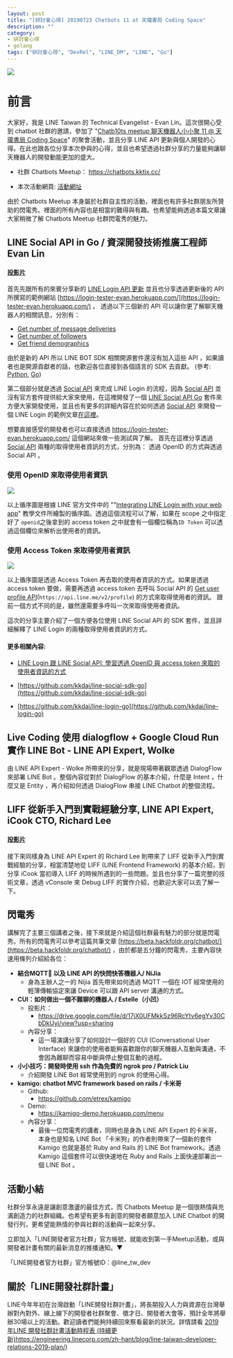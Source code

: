 ```yaml
---
layout: post
title: "[研討會心得] 20190723 Chatbots 11 at 天瓏書局 Coding Space"
description: ""
category: 
- 研討會心得
- golang
tags: ["研討會心得", "DevRel", "LINE_DM", "LINE", "Go"]
---
```


![](../images/2018/0723.jpg)




# 前言

大家好，我是 LINE Taiwan 的 Technical Evangelist - Evan Lin。這次很開心受到 chatbot 社群的邀請，參加了 "[Chatb10ts meetup 聊天機器人小小聚 11 @ 天瓏書局 Coding Space](https://chatbots.kktix.cc/events/chatb11ts)" 的聚會活動，並且分享 LINE API 更新與個人開發的心得。在此也跟各位分享本次參與的心得，並且也希望透過社群分享的力量能夠讓聊天機器人的開發動能更加的盛大。

- 社群 Chatbots Meetup： https://chatbots.kktix.cc/ 

- 本次活動網頁:  [活動網址](https://chatbots.kktix.cc/events/chatb11ts)﻿

由於 Chatbots Meetup 本身屬於社群自主性的活動，裡面也有許多社群朋友所贊助的閃電秀。裡面的所有內容也是相當的難得與有趣。也希望能夠透過本篇文章讓大家稍微了解 Chatbots Meetup 社群閃電秀的魅力。



##  LINE Social API in Go / 資深開發技術推廣工程師 Evan Lin

#### [投影片](https://speakerdeck.com/line_developers_tw/line-social-api-in-go)

<script async class="speakerdeck-embed" data-id="ce787ed5ccf8457f8ab0cd5b081074dd" data-ratio="1.77777777777778" src="//speakerdeck.com/assets/embed.js"></script>
首先先跟所有的來賓分享新的 [LINE Login API 更新](https://developers.line.biz/en/news/#new-messaging-api-endpoints-for-friend-statistics-2019-07-08) 並且也分享透過更新後的 API 所撰寫的範例網站 [https://login-tester-evan.herokuapp.com/](https://login-tester-evan.herokuapp.com/) 。 透過以下三個新的 API 可以讓你更了解聊天機器人的相關訊息，分別有：

- [Get number of message deliveries](https://developers.line.biz/en/reference/messaging-api/#get-number-of-delivery-messages)
- [Get number of followers](https://developers.line.biz/en/reference/messaging-api/#get-number-of-followers)
- [Get friend demographics](https://developers.line.biz/en/reference/messaging-api/#get-demographic)

由於是新的 API 所以 LINE BOT SDK 相關開源套件還沒有加入這些 API ，如果讀者也是開源貢獻者的話，也歡迎各位直接到各個語言的 SDK 去貢獻。  (參考: [Python](https://github.com/line/line-bot-sdk-python/pull/198), [Go](https://github.com/line/line-bot-sdk-go/pull/172))



第二個部分就是透過 [Social API](https://developers.line.biz/en/reference/social-api/) 來完成 LINE Login 的流程，因為 [Social API](https://developers.line.biz/en/reference/social-api/)  並沒有官方套件提供給大家來使用，在這裡開發了一個 [LINE Social API Go](https://github.com/kkdai/line-social-sdk-go) 套件來方便大家開發使用，並且也有更多的詳細內容在於如何透過 [Social API](https://developers.line.biz/en/reference/social-api/) 來開發一個 LINE Login 的範例文章[在這裡](https://www.evanlin.com/line-login2/)。 

想要直接感受的開發者也可以直接透過 https://login-tester-evan.herokuapp.com/ 這個網站來做一些測試與了解。 首先在這裡分享透過 [Social API](https://developers.line.biz/en/reference/social-api/)  兩種的取得使用者資訊的方式，分別為： 透過 OpenID 的方式與透過 Social API 。



### 使用 OpenID 來取得使用者資訊

![](../images/2019/LINE_Login_OpenID.png)

以上循序圖是根據 LINE 官方文件中的 ""[Integrating LINE Login with your web app](https://developers.line.biz/en/docs/line-login/web/integrate-line-login/)" 教學文件所繪製的循序圖。透過這個流程可以了解，如果在 scope 之中指定好了 `openid`之後拿到的 access token 之中就會有一個欄位稱為`ID Token` 可以透過這個欄位來解析出使用者的資訊。



### 使用 Access Token 來取得使用者資訊

![](..****/images/2019/LINE_Login_Token.png)

以上循序圖是透過 Access Token 再去取的使用者資訊的方式。如果是透過 access token 要做，需要再透過 access token 去呼叫 Social API 的 [Get user profile API](https://developers.line.biz/en/reference/social-api/#get-user-profile)(`https://api.line.me/v2/profile`) 的方式來取得使用者的資訊。 跟前一個方式不同的是，雖然還需要多呼叫一次來取得使用者資訊。

這次的分享主要介紹了一個方便各位使用 LINE Social API 的 SDK 套件，並且詳細解釋了 LINE Login 的兩種取得使用者資訊的方式。




#### 更多相關內容:

- [LINE Login 跟 LINE Social API: 學習透過 OpenID 與 access token 來取的使用者資訊的方式](https://www.evanlin.com/line-login2/)

- [https://github.com/kkdai/line-social-sdk-go](https://github.com/kkdai/line-social-sdk-go)

- [https://github.com/kkdai/line-login-go](https://github.com/kkdai/line-login-go)



## Live Coding 使用 dialogflow + Google Cloud Run 實作 LINE Bot - LINE API Expert, Wolke

由 LINE API Expert - Wolke 所帶來的分享，就是現場帶著觀眾透過 DialogFlow 來部署 LINE Bot 。整個內容從對於 DialogFlow 的基本介紹，什麼是 Intent ，什麼又是 Entity ，再介紹如何透過 DialogFlow 串接 LINE Chatbot 的整個流程。




## LIFF 從新手入門到實戰經驗分享, LINE API Expert, iCook CTO, Richard Lee


#### [投影片](https://docs.google.com/presentation/d/16aX1-h-jn7CreexoG-Gb-jvJ2ulh17p-9kMEIU1IcFo/edit?usp=sharing)

接下來同樣身為 LINE API Expert 的 Richard Lee 則帶來了 LIFF 從新手入門到實戰經驗的分享，相當清楚地從 LIFF (LINE Frontend Framework) 的基本介紹，到分享 iCook 當初導入 LIFF 的時候所遇到的一些問題。並且也分享了一篇完整的技術文章，透過 vConsole 來 Debug LIFF 的實作介紹，也歡迎大家可以去了解一下。



## 閃電秀

講解完了主要三個講者之後，接下來就是介紹這個社群最有魅力的部分就是閃電秀。所有的閃電秀可以參考這篇共筆文章  [https://beta.hackfoldr.org/chatbot/](https://beta.hackfoldr.org/chatbot/)  ，由於都是五分鐘的閃電秀，主要內容快速用條列介紹給各位：

- **結合MQTT 以及 LINE API 的快問快答機器人/ NiJia**
  - 身為主辦人之一的 Nijia 首先帶來如何透過 MQTT 一個在 IOT 經常使用的輕薄傳輸協定來讓 Device 可以跟 API server 溝通的方式。
- **CUI：如何做出一個不難聊的機器人 / Estelle（小凹）**
  - 投影片：
    - https://drive.google.com/file/d/17jX0UFMkkSz96RcYtv6egYv30CbDkUyi/view?usp=sharing
  - 內容分享：
    - 這一場演講分享了如何設計一個好的 CUI (Conversational User Interface) 來讓你的使用者能夠喜歡跟你的聊天機器人互動與溝通，不會因為難聊而容易中斷與停止整個互動的過程。
- **小小技巧：開發時使用 ssh 作為免費的 ngrok pro / Patrick Liu**
  - 介紹開發 LINE Bot 經常使用到的 ngrok 的使用心得。
- **kamigo: chatbot MVC framework based on rails / 卡米哥**
  - Github:
    - https://github.com/etrex/kamigo
  - Demo:
    - https://kamigo-demo.herokuapp.com/menu
  - 內容分享：
    - 最後一位閃電秀的講者，同時也是身為 LINE API Expert 的卡米哥，本身也是知名 LINE Bot 「卡米狗」的作者則帶來了一個新的套件 Kamigo 也就是基於 Ruby and Rails 的 LINE Bot framework。透過 Kamigo 這個套件可以很快速地在 Ruby and Rails 上面快速部署出一個 LINE Bot 。



## 活動小結

社群分享永遠是讓創意激盪的最佳方式，而 Chatbots Meetup 是一個很熱情與充滿創造力的社群組織。也希望有更多有創意的開發者願意加入 LINE Chatbot 的開發行列，更希望能熱情的參與社群的活動與一起來分享。

立即加入「LINE開發者官方社群」官方帳號，就能收到第一手Meetup活動，或與開發者計畫有關的最新消息的推播通知。▼

「LINE開發者官方社群」官方帳號ID：@line_tw_dev

## 關於「LINE開發社群計畫」

LINE今年年初在台灣啟動「LINE開發社群計畫」，將長期投入人力與資源在台灣舉辦對內對外、線上線下的開發者社群聚會、徵才日、開發者大會等，預計全年將舉辦30場以上的活動。歡迎讀者們能夠持續回來察看最新的狀況。詳情請看 [2019 年LINE 開發社群計畫活動時程表 (持續更新)](https://engineering.linecorp.com/zh-hant/blog/line-taiwan-developer-relations-2019-plan/)https://engineering.linecorp.com/zh-hant/blog/line-taiwan-developer-relations-2019-plan/)